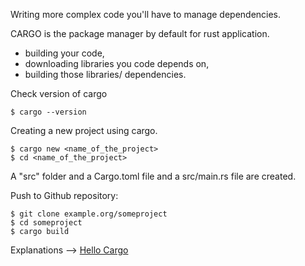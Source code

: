 Writing more complex code you'll have to manage dependencies.

CARGO is the package manager by default for rust application.

- building your code,
- downloading libraries you code depends on,
- building those libraries/ dependencies.

Check version of cargo

```shell
$ cargo --version
```

Creating a new project using cargo.

```shell
$ cargo new <name_of_the_project>
$ cd <name_of_the_project>
```

A "src" folder and a Cargo.toml file and a src/main.rs file are created.

Push to Github repository:

```shell
$ git clone example.org/someproject
$ cd someproject
$ cargo build
```

Explanations --> [Hello Cargo](https://doc.rust-lang.org/book/ch01-03-hello-cargo.html)
